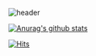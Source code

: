 ![header](https://capsule-render.vercel.app/api?type=Waving&fontAlignY=40&color=gradient&height=200&section=header&text=개발자로%20성장하고%20있는%20Hee's%20Github💻&fontSize=30)


[![Anurag's github stats](https://github-readme-stats.vercel.app/api?username=HHeeeeeee)](https://github.com/anuraghazra/github-readme-stats)


[![Hits](https://hits.seeyoufarm.com/api/count/incr/badge.svg?url=https%3A%2F%2Fgithub.com%2FHHeeeeeee%2Fhit-counter&count_bg=%2379C83D&title_bg=%23555555&icon=&icon_color=%23E7E7E7&title=hits&edge_flat=false)](https://hits.seeyoufarm.com)




<!--
**HHeeeeeee/HHeeeeeee** is a ✨ _special_ ✨ repository because its `README.md` (this file) appears on your GitHub profile.

Here are some ideas to get you started:

- Hi there 👋
- 🔭 I’m currently working on ...
- 🌱 I’m currently learning ...
- 👯 I’m looking to collaborate on ...
- 🤔 I’m looking for help with ...
- 💬 Ask me about ...
- 📫 How to reach me: ...
- 😄 Pronouns: ...
- ⚡ Fun fact: ...
- :octocat:

### 개발자로 성장하고 있는 코린이😉💻🖥

https://kinetic.codes/2020/07/14/git-profile/ 이 블로그 참고해서 만듦
![header](https://capsule-render.vercel.app/api?type=wave&color=gradient&height=300&section=header&text=HH's%20Github&fontSize=40)
-> https://github.com/kyechan99/capsule-render 여기서 api 볼 수 있음.

![header](https://capsule-render.vercel.app/api?type=wave&color=gradient&height=300&section=header&text=개발자로%20성장하고%20있는%20코린이😉💻🖥&fontSize=40)
-->
